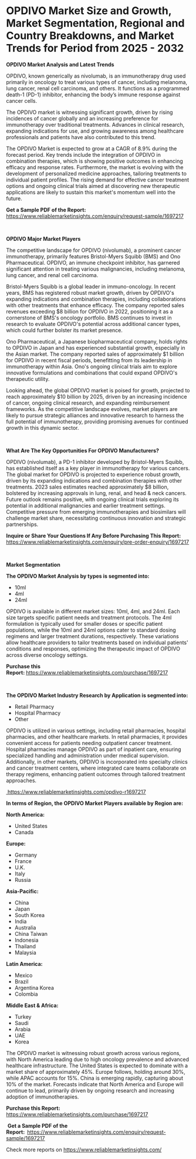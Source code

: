 <p><h1>OPDIVO Market Size and Growth, Market Segmentation, Regional and Country Breakdowns, and Market Trends for Period from 2025 -  2032</h1></p><p><strong>OPDIVO Market Analysis and Latest Trends</strong></p>
<p><p>OPDIVO, known generically as nivolumab, is an immunotherapy drug used primarily in oncology to treat various types of cancer, including melanoma, lung cancer, renal cell carcinoma, and others. It functions as a programmed death-1 (PD-1) inhibitor, enhancing the body’s immune response against cancer cells.</p><p>The OPDIVO market is witnessing significant growth, driven by rising incidences of cancer globally and an increasing preference for immunotherapy over traditional treatments. Advances in clinical research, expanding indications for use, and growing awareness among healthcare professionals and patients have also contributed to this trend. </p><p>The OPDIVO Market is expected to grow at a CAGR of 8.9% during the forecast period. Key trends include the integration of OPDIVO in combination therapies, which is showing positive outcomes in enhancing efficacy and response rates. Furthermore, the market is evolving with the development of personalized medicine approaches, tailoring treatments to individual patient profiles. The rising demand for effective cancer treatment options and ongoing clinical trials aimed at discovering new therapeutic applications are likely to sustain this market's momentum well into the future.</p></p>
<p><strong>Get a Sample PDF of the Report:&nbsp;</strong> <a href="https://www.reliablemarketinsights.com/enquiry/request-sample/1697217?utm_campaign=2214&utm_medium=2&utm_source=Github&utm_content=ia&utm_term=27032025&utm_id=opdivo">https://www.reliablemarketinsights.com/enquiry/request-sample/1697217</a></p>
<p>&nbsp;</p>
<p><strong>OPDIVO Major Market Players</strong></p>
<p><p>The competitive landscape for OPDIVO (nivolumab), a prominent cancer immunotherapy, primarily features Bristol-Myers Squibb (BMS) and Ono Pharmaceutical. OPDIVO, an immune checkpoint inhibitor, has garnered significant attention in treating various malignancies, including melanoma, lung cancer, and renal cell carcinoma.</p><p>Bristol-Myers Squibb is a global leader in immuno-oncology. In recent years, BMS has registered robust market growth, driven by OPDIVO's expanding indications and combination therapies, including collaborations with other treatments that enhance efficacy. The company reported sales revenues exceeding $8 billion for OPDIVO in 2022, positioning it as a cornerstone of BMS's oncology portfolio. BMS continues to invest in research to evaluate OPDIVO's potential across additional cancer types, which could further bolster its market presence.</p><p>Ono Pharmaceutical, a Japanese biopharmaceutical company, holds rights to OPDIVO in Japan and has experienced substantial growth, especially in the Asian market. The company reported sales of approximately $1 billion for OPDIVO in recent fiscal periods, benefitting from its leadership in immunotherapy within Asia. Ono's ongoing clinical trials aim to explore innovative formulations and combinations that could expand OPDIVO's therapeutic utility.</p><p>Looking ahead, the global OPDIVO market is poised for growth, projected to reach approximately $10 billion by 2025, driven by an increasing incidence of cancer, ongoing clinical research, and expanding reimbursement frameworks. As the competitive landscape evolves, market players are likely to pursue strategic alliances and innovative research to harness the full potential of immunotherapy, providing promising avenues for continued growth in this dynamic sector.</p></p>
<p>&nbsp;</p>
<p><strong>What Are The Key Opportunities For OPDIVO Manufacturers?</strong></p>
<p><p>OPDIVO (nivolumab), a PD-1 inhibitor developed by Bristol-Myers Squibb, has established itself as a key player in immunotherapy for various cancers. The global market for OPDIVO is projected to experience robust growth, driven by its expanding indications and combination therapies with other treatments. 2023 sales estimates reached approximately $8 billion, bolstered by increasing approvals in lung, renal, and head & neck cancers. Future outlook remains positive, with ongoing clinical trials exploring its potential in additional malignancies and earlier treatment settings. Competitive pressure from emerging immunotherapies and biosimilars will challenge market share, necessitating continuous innovation and strategic partnerships.</p></p>
<p><strong>Inquire or Share Your Questions If Any Before Purchasing This Report:</strong> <a href="https://www.reliablemarketinsights.com/enquiry/pre-order-enquiry/1697217?utm_campaign=2214&utm_medium=2&utm_source=Github&utm_content=ia&utm_term=27032025&utm_id=opdivo">https://www.reliablemarketinsights.com/enquiry/pre-order-enquiry/1697217</a></p>
<p>&nbsp;</p>
<p><strong>Market Segmentation</strong></p>
<p><strong>The OPDIVO Market Analysis by types is segmented into:</strong></p>
<p><ul><li>10ml</li><li>4ml</li><li>24ml</li></ul></p>
<p><p>OPDIVO is available in different market sizes: 10ml, 4ml, and 24ml. Each size targets specific patient needs and treatment protocols. The 4ml formulation is typically used for smaller doses or specific patient populations, while the 10ml and 24ml options cater to standard dosing regimens and larger treatment durations, respectively. These variations allow healthcare providers to tailor treatments based on individual patients' conditions and responses, optimizing the therapeutic impact of OPDIVO across diverse oncology settings.</p></p>
<p><strong>Purchase this Report:&nbsp;</strong><a href="https://www.reliablemarketinsights.com/purchase/1697217?utm_campaign=2214&utm_medium=2&utm_source=Github&utm_content=ia&utm_term=27032025&utm_id=opdivo">https://www.reliablemarketinsights.com/purchase/1697217</a></p>
<p>&nbsp;</p>
<p><strong>The OPDIVO Market Industry Research by Application is segmented into:</strong></p>
<p><ul><li>Retail Pharmacy</li><li>Hospital Pharmacy</li><li>Other</li></ul></p>
<p><p>OPDIVO is utilized in various settings, including retail pharmacies, hospital pharmacies, and other healthcare markets. In retail pharmacies, it provides convenient access for patients needing outpatient cancer treatment. Hospital pharmacies manage OPDIVO as part of inpatient care, ensuring specialized handling and administration under medical supervision. Additionally, in other markets, OPDIVO is incorporated into specialty clinics and cancer treatment centers, where integrated care teams collaborate on therapy regimens, enhancing patient outcomes through tailored treatment approaches.</p></p>
<p><a href="https://www.reliablemarketinsights.com/opdivo-r1697217?utm_campaign=2214&utm_medium=2&utm_source=Github&utm_content=ia&utm_term=27032025&utm_id=opdivo">&nbsp;https://www.reliablemarketinsights.com/opdivo-r1697217</a></p>
<p><strong>In terms of Region, the OPDIVO Market Players available by Region are:</strong></p>
<p>
    <p> <strong> North America: </strong>
        <ul>
            <li>United States</li>
            <li>Canada</li>
        </ul>
        </p> 
    <p> <strong> Europe: </strong>
        <ul>
            <li>Germany</li>
            <li>France</li>
            <li>U.K.</li>
            <li>Italy</li>
            <li>Russia</li>
        </ul>
        </p> 
    <p> <strong> Asia-Pacific: </strong>
        <ul>
            <li>China</li>
            <li>Japan</li>
            <li>South Korea</li>
            <li>India</li>
            <li>Australia</li>
            <li>China Taiwan</li>
            <li>Indonesia</li>
            <li>Thailand</li>
            <li>Malaysia</li>
        </ul>
        </p> 
    <p> <strong> Latin America: </strong>
        <ul>
            <li>Mexico</li>
            <li>Brazil</li>
            <li>Argentina Korea</li>
            <li>Colombia</li>
        </ul>
        </p> 
    <p> <strong> Middle East & Africa: </strong>
        <ul>
            <li>Turkey</li>
            <li>Saudi</li>
            <li>Arabia</li>
            <li>UAE</li>
            <li>Korea</li>
        </ul>
    </p>
    </p>
<p><p>The OPDIVO market is witnessing robust growth across various regions, with North America leading due to high oncology prevalence and advanced healthcare infrastructure. The United States is expected to dominate with a market share of approximately 45%. Europe follows, holding around 30%, while APAC accounts for 15%. China is emerging rapidly, capturing about 10% of the market. Forecasts indicate that North America and Europe will continue to lead, primarily driven by ongoing research and increasing adoption of immunotherapies.</p></p>
<p><strong>Purchase this Report: </strong><a href="https://www.reliablemarketinsights.com/purchase/1697217?utm_campaign=2214&utm_medium=2&utm_source=Github&utm_content=ia&utm_term=27032025&utm_id=opdivo">https://www.reliablemarketinsights.com/purchase/1697217</a></p>
<p>&nbsp;<strong>Get a Sample PDF of the Report:&nbsp;&nbsp;</strong><a href="https://www.reliablemarketinsights.com/enquiry/request-sample/1697217?utm_campaign=2214&utm_medium=2&utm_source=Github&utm_content=ia&utm_term=27032025&utm_id=opdivo">https://www.reliablemarketinsights.com/enquiry/request-sample/1697217</a></p>
<p><strong></strong></p>
<p>Check more reports on <a href="https://www.reliablemarketinsights.com/?utm_campaign=2214&utm_medium=2&utm_source=Github&utm_content=ia&utm_term=27032025&utm_id=opdivo">https://www.reliablemarketinsights.com/</a></p>
